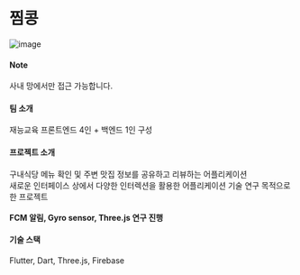 # 찜콩


![image](https://github.com/user-attachments/assets/a584c9e5-d67d-44ac-9f49-ffc4a81ef6d9)

#### Note
사내 망에서만 접근 가능합니다.

#### 팀 소개
재능교육 프론트엔드 4인 + 백엔드 1인 구성

#### 프로젝트 소개
구내식당 메뉴 확인 및 주변 맛집 정보를 공유하고 리뷰하는 어플리케이션
</br>
새로운 인터페이스 상에서 다양한 인터렉션을 활용한 어플리케이션 기술 연구 목적으로 한 프로젝트
</br>
</br>
**FCM 알림, Gyro sensor, Three.js 연구 진행**

#### 기술 스택
Flutter, Dart, Three.js, Firebase
